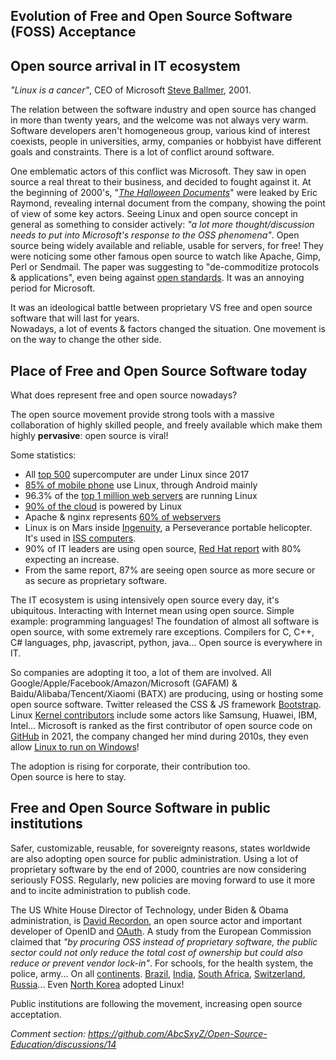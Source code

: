 ## Evolution of Free and Open Source Software (FOSS) Acceptance

## Open source arrival in IT ecosystem

*"Linux is a cancer"*, CEO of Microsoft [Steve Ballmer](https://www.theregister.com/2001/06/02/ballmer_linux_is_a_cancer/), 2001.  

The relation between the software industry and open source has changed in more than twenty years, and the welcome was not always very warm. Software developers aren't homogeneous group, various kind of interest coexists, people in universities, army, companies or hobbyist have different goals and constraints. There is a lot of conflict around software.

One emblematic actors of this conflict was Microsoft. They saw in open source a real threat to their business, and decided to fought against it. At the beginning of 2000's, "*[The Halloween Documents](http://www.catb.org/~esr/halloween/index.html)*" were leaked by Eric Raymond, revealing internal document from the company, showing the point of view of some key actors. Seeing Linux and open source concept in general as something to consider actively: *"a lot more thought/discussion needs to put into Microsoft's response to the OSS phenomena"*. Open source being widely available and reliable, usable for servers, for free! They were noticing some other famous open source to watch like Apache, Gimp, Perl or Sendmail.
The paper was suggesting to "de-commoditize protocols & applications", even being against [open standards](https://en.wikipedia.org/wiki/Open_standard). It was an annoying period for Microsoft.

It was an ideological battle between proprietary VS free and open source software that will last for years.  
Nowadays, a lot of events & factors changed the situation. One movement is on the way to change the other side.

## Place of Free and Open Source Software today

What does represent free and open source nowadays?

The open source movement provide strong tools with a massive collaboration of highly skilled people, and freely available which make them highly **pervasive**: open source is viral!

Some statistics:
- All [top 500](https://www.top500.org/statistics/details/osfam/1/) supercomputer are under Linux since 2017
- [85% of mobile phone](https://haydenjames.io/85-of-all-smartphones-are-powered-by-linux/) use Linux, through Android mainly
- 96.3% of the [top 1 million web servers](https://www.zdnet.com/article/can-the-internet-exist-without-linux/) are running Linux
- [90% of the cloud](https://www.cbtnuggets.com/blog/certifications/open-source/why-linux-runs-90-percent-of-the-public-cloud-workload) is powered by Linux
- Apache & nginx represents [60% of webservers](https://news.netcraft.com/archives/2021/09/29/september-2021-web-server-survey.html)
- Linux is on Mars inside [Ingenuity](https://www.zdnet.com/article/to-infinity-and-beyond-linux-and-open-source-goes-to-mars/), a Perseverance portable helicopter. It's used in [ISS computers](https://training.linuxfoundation.org/solutions/corporate-solutions/success-stories/linux-foundation-training-prepares-the-international-space-station-for-linux-migration).
- 90% of IT leaders are using open source, [Red Hat report](https://www.redhat.com/en/enterprise-open-source-report/2021) with 80% expecting an increase.
- From the same report, 87% are seeing open source as more secure or as secure as proprietary software.

The IT ecosystem is using intensively open source every day, it's ubiquitous. Interacting with Internet mean using open source. Simple example: programming languages! The foundation of almost all software is open source, with some extremely rare exceptions. Compilers for C, C++, C# languages, php, javascript, python, java... Open source is everywhere in IT.

So companies are adopting it too, a lot of them are involved. All Google/Apple/Facebook/Amazon/Microsoft (GAFAM) & Baidu/Alibaba/Tencent/Xiaomi (BATX) are producing, using or hosting some open source software. Twitter released the CSS & JS framework [Bootstrap](https://getbootstrap.com/). Linux [Kernel contributors](https://www.linuxfoundation.org/wp-content/uploads/2020_kernel_history_report_082720.pdf) include some actors like Samsung, Huawei, IBM, Intel... Microsoft is ranked as the first contributor of open source code on [GitHub](https://statisticsanddata.org/data/top-companies-contributing-to-open-source-2011-2020/) in 2021, the company changed her mind during 2010s, they even allow [Linux to run on Windows](https://docs.microsoft.com/en-us/windows/wsl/install)!

The adoption is rising for corporate, their contribution too.  
Open source is here to stay.

## Free and Open Source Software in public institutions

Safer, customizable, reusable, for sovereignty reasons, states worldwide are also adopting open source for public administration. Using a lot of proprietary software by the end of 2000, countries are now considering seriously FOSS. Regularly, new policies are moving forward to use it more and to incite administration to publish code.

The US White House Director of Technology, under Biden & Obama administration, is [David Recordon](https://en.wikipedia.org/wiki/David_Recordon), an open source actor and important developer of OpenID and [OAuth](https://fr.wikipedia.org/wiki/OAuth). A study from the European Commission claimed that *"by  procuring OSS instead of proprietary software, the public sector  could not only reduce the total cost of ownership but could also reduce or prevent vendor lock-in"*. For schools, for the health system, the police, army... On all [continents](https://en.wikipedia.org/wiki/Adoption_of_free_and_open-source_software_by_public_institutions). [Brazil](https://www.zdnet.com/article/brazilian-federal-government-leads-in-open-source-adoption/), [India](https://www.digitalindia.gov.in/content/open-source-%E2%80%94-extremely-important-aspect-digital-india), [South Africa](https://mg.co.za/article/2007-02-27-sa-government-goes-open-source/), [Switzerland](https://www.bk.admin.ch/bk/en/home/digitale-transformation-ikt-lenkung/bundesarchitektur/open_source_software.html), [Russia](https://www.zdnet.com/article/ibm-microsoft-oracle-beware-russias-pushing-open-source-and-sees-you-as-security-threat/)... Even [North Korea](https://en.wikipedia.org/wiki/Red_Star_OS) adopted Linux!

Public institutions are following the movement, increasing open source acceptation.

*Comment section: https://github.com/AbcSxyZ/Open-Source-Education/discussions/14*
